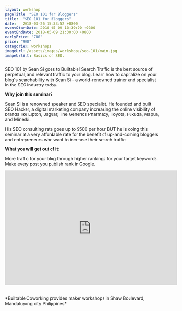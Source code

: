 ```yaml
---
layout: workshop
pageTitle: "SEO 101 for Bloggers"
title:  "SEO 101 for Bloggers"
date:   2018-03-26 15:33:52 +0800
eventStartDate: 2018-05-09 18:30:00 +0800
eventEndDate: 2018-05-09 21:30:00 +0800
earlyPrice: "700"
price: "900"
categories: workshops
imageUrl: /assets/images/workshops/seo-101/main.jpg
imageUrlAlt: Basics of SEO.
---
```



SEO 101 by Sean Si goes to Builtable! Search Traffic is the best source of perpetual, and relevant traffic to your blog. Learn how to capitalize on your blog's searchability with Sean Si - a world-renowned trainer and specialist in the SEO industry today.

**Why join this seminar?**

Sean Si is a renowned speaker and SEO specialist. He founded and built SEO Hacker, a digital marketing company increasing the online visibility of brands like Lipton, Jaguar, The Generics Pharmacy, Toyota, Fukuda, Mapua, and Mineski.

His SEO consulting rate goes up to $500 per hour BUT he is doing this seminar at a very affordable rate for the benefit of up-and-coming bloggers and entrepreneurs who want to increase their search traffic.

**What you will get out of it:**

More traffic for your blog through higher rankings for your target keywords.
Make every post you publish rank in Google.


<iframe src="https://www.facebook.com/plugins/video.php?href=https%3A%2F%2Fwww.facebook.com%2Fspkpho%2Fvideos%2F516982338676055%2F&show_text=0&width=560" width="560" height="373" style="border:none;overflow:hidden" scrolling="no" frameborder="0" allowTransparency="true" allowFullScreen="true"></iframe>

<br>
<br>
<br>
*Builtable Coworking provides maker workshops in Shaw Boulevard, Mandaluyong city Philippines* 